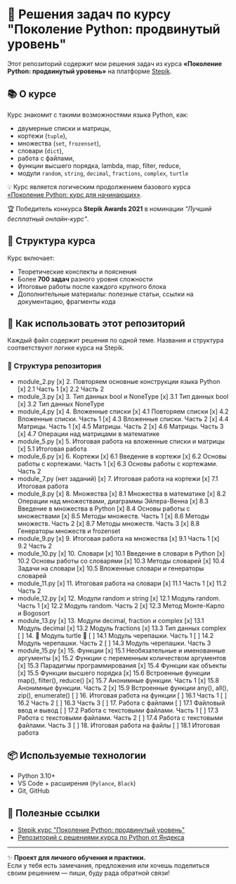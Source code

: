 # 🐍 Решения задач по курсу "Поколение Python: продвинутый уровень"

Этот репозиторий содержит мои решения задач из курса **«Поколение Python: продвинутый уровень»** на платформе [Stepik](https://stepik.org/course/68343/syllabus).

## 📚 О курсе

Курс знакомит с такими возможностями языка Python, как:

- двумерные списки и матрицы,
- кортежи (`tuple`),
- множества (`set`, `frozenset`),
- словари (`dict`),
- работа с файлами,
- функции высшего порядка, lambda, map, filter, reduce,
- модули `random`, `string`, `decimal`, `fractions`, `complex`, `turtle`

💡 Курс является логическим продолжением базового курса [«Поколение Python: курс для начинающих»](https://stepik.org/course/58852/).

🏆 Победитель конкурса **Stepik Awards 2021** в номинации *"Лучший бесплатный онлайн-курс"*.

## 🧠 Структура курса

Курс включает:

- Теоретические конспекты и пояснения
- Более **700 задач** разного уровня сложности
- Итоговые работы после каждого крупного блока
- Дополнительные материалы: полезные статьи, ссылки на документацию, фрагменты кода

## 🚀 Как использовать этот репозиторий

Каждый файл содержит решения по одной теме. Названия и структура соответствуют логике курса на Stepik.

### 🔎 Структура репозитория

- module_2.py
    [x] 2. Повторяем основные конструкции языка Python
        [x] 2.1 Часть 1
        [x] 2.2 Часть 2
- module_3.py
    [x] 3. Тип данных bool и NoneType
        [x] 3.1 Тип данных bool
        [x] 3.2 Тип данных NoneType
- module_4.py
    [x] 4. Вложенные списки
        [x] 4.1 Повторяем списки
        [x] 4.2 Вложенные списки. Часть 1
        [x] 4.3 Вложенные списки. Часть 2
        [x] 4.4 Матрицы. Часть 1
        [x] 4.5 Матрицы. Часть 2
        [x] 4.6 Матрицы. Часть 3
        [x] 4.7 Операции над матрицами в математике
- module_5.py
    [x] 5. Итоговая работа на вложенные списки и матрицы
        [x] 5.1 Итоговая работа
- module_6.py
    [x] 6. Кортежи
        [x] 6.1 Введение в кортежи
        [x] 6.2 Основы работы с кортежами. Часть 1
        [x] 6.3 Основы работы с кортежами. Часть 2
- module_7.py (нет заданий)
    [x] 7. Итоговая работа на кортежи
        [x] 7.1 Итоговая работа
- module_8.py
    [x] 8. Множества
        [x] 8.1 Множества в математике
        [x] 8.2 Операции над множествами, диаграммы Эйлера-Венна
        [x] 8.3 Введение в множества в Python
        [x] 8.4 Основы работы с множествами
        [x] 8.5 Методы множеств. Часть 1
        [x] 8.6 Методы множеств. Часть 2
        [x] 8.7 Методы множеств. Часть 3
        [x] 8.8 Генераторы множеств и frozenset
- module_9.py
    [x] 9. Итоговая работа на множества
        [x] 9.1 Часть 1
        [x] 9.2 Часть 2
- module_10.py
    [x] 10. Словари
        [x] 10.1 Введение в словари в Python
        [x] 10.2 Основы работы со словарями
        [x] 10.3 Методы словарей
        [x] 10.4 Задачи на словари
        [x] 10.5 Вложенные словари и генераторы словарей
- module_11.py
    [x] 11. Итоговая работа на словари
        [x] 11.1 Часть 1
        [x] 11.2 Часть 2
- module_12.py
    [x] 12. Модули random и string
        [x] 12.1 Модуль random. Часть 1
        [x] 12.2 Модуль random. Часть 2
        [x] 12.3 Метод Монте-Карло и Bogosort
- module_13.py
    [x] 13. Модули decimal, fraction и complex
        [x] 13.1 Модуль decimal
        [x] 13.2 Модуль fractions
        [x] 13.3 Тип данных complex
    [ ] 14. 🐢 Модуль turtle 🐢
        [ ] 14.1 Модуль черепашки. Часть 1
        [ ] 14.2 Модуль черепашки. Часть 2
        [ ] 14.3 Модуль черепашки. Часть 3
- module_15.py
    [x] 15. Функции
        [x] 15.1 Необязательные и именованные аргументы
        [x] 15.2 Функции с переменным количеством аргументов
        [x] 15.3 Парадигмы программирования
        [x] 15.4 Функции как объекты
        [x] 15.5 Функции высшего порядка
        [x] 15.6 Встроенные функции map(), filter(), reduce()
        [x] 15.7 Анонимные функции. Часть 1
        [x] 15.8 Анонимные функции. Часть 2
        [x] 15.9 Встроенные функции any(), all(), zip(), enumerate()
    [ ] 16. Итоговая работа на функции
        [ ] 16.1 Часть 1
        [ ] 16.2 Часть 2
        [ ] 16.3 Часть 3
    [ ] 17. Работа с файлами
        [ ] 17.1 Файловый ввод и вывод
        [ ] 17.2 Работа с текстовыми файлами. Часть 1
        [ ] 17.3 Работа с текстовыми файлами. Часть 2
        [ ] 17.4 Работа с текстовыми файлами. Часть 3
    [ ] 18. Итоговая работа на файлы
        [ ] 18.1 Итоговая работа

## 📦 Используемые технологии

- Python 3.10+
- VS Code + расширения (`Pylance`, `Black`)
- Git, GitHub

## 📎 Полезные ссылки

- [Stepik курс "Поколение Python: продвинутый уровень"](https://stepik.org/course/68343/)
- [Репозиторий с решениями курса по Python от Яндекса](https://github.com/akraeva/yandex-handbook-python)

---

✨ **Проект для личного обучения и практики.**  
 Если у тебя есть замечания, предложения или хочешь поделиться своим решением — пиши, буду рада обратной связи!
